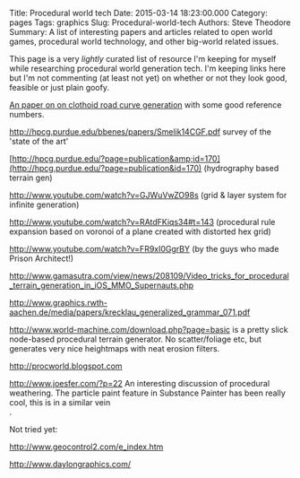 Title: Procedural world tech
Date: 2015-03-14 18:23:00.000
Category: pages
Tags: graphics
Slug: Procedural-world-tech
Authors: Steve Theodore
Summary: A list of interesting papers and articles related to open world games, procedural world technology, and other big-world related issues.

This page is a very _lightly_ curated list of resource I'm keeping for myself while researching procedural world generation tech.  I'm keeping links here but I'm not commenting (at least not yet) on whether or not they look good, feasible or just plain goofy.  
  
[An paper on on clothoid road curve generation](http://www.tcd.ie/civileng/Staff/Brian.Caulfield/3A1/3A1%20Lecture%2013.pdf) with some good reference numbers.  

<http://hpcg.purdue.edu/bbenes/papers/Smelik14CGF.pdf>  survey of the 'state of the art'  


  
  
[http://hpcg.purdue.edu/?page=publication&amp;id=170](http://hpcg.purdue.edu/?page=publication&id=170)  (hydrography based terrain gen)  
  
<http://www.youtube.com/watch?v=GJWuVwZO98s>  (grid &amp; layer system for infinite generation)  
  
<http://www.youtube.com/watch?v=RAtdFKiqs34#t=143>  (procedural rule expansion based on voronoi of a plane created with distorted hex grid)  
  
<http://www.youtube.com/watch?v=FR9xI0GgrBY>  (by the guys who made Prison Architect!)  
  
  
<http://www.gamasutra.com/view/news/208109/Video_tricks_for_procedural_terrain_generation_in_iOS_MMO_Supernauts.php>  
  
http://www.graphics.rwth-aachen.de/media/papers/krecklau_generalized_grammar_071.pdf  
  
http://www.world-machine.com/download.php?page=basic is a pretty slick node-based procedural terrain generator. No scatter/foliage etc, but generates very nice heightmaps with neat erosion filters.  
  
http://procworld.blogspot.com  
  
http://www.joesfer.com/?p=22  An interesting discussion of procedural weathering.  The particle paint feature in Substance Painter has been really cool, this is in a similar vein  
.  
  
Not tried yet:  
  
http://www.geocontrol2.com/e_index.htm  
  
http://www.daylongraphics.com/  
  
  
  


